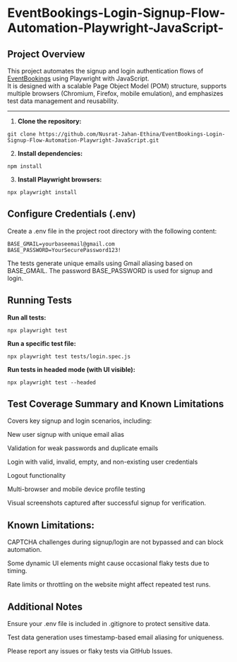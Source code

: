 # EventBookings-Login-Signup-Flow-Automation-Playwright-JavaScript-

## Project Overview

This project automates the signup and login authentication flows of [EventBookings](https://www.eventbookings.com) using Playwright with JavaScript.  
It is designed with a scalable Page Object Model (POM) structure, supports multiple browsers (Chromium, Firefox, mobile emulation), and emphasizes test data management and reusability.

---

1. **Clone the repository:**
```
git clone https://github.com/Nusrat-Jahan-Ethina/EventBookings-Login-Signup-Flow-Automation-Playwright-JavaScript.git
```

2. **Install dependencies:**
```
npm install
```

3. **Install Playwright browsers:**
```
npx playwright install
```

## Configure Credentials (.env)
Create a .env file in the project root directory with the following content:
```
BASE_GMAIL=yourbaseemail@gmail.com
BASE_PASSWORD=YourSecurePassword123!
```

The tests generate unique emails using Gmail aliasing based on BASE_GMAIL.
The password BASE_PASSWORD is used for signup and login.

## Running Tests
**Run all tests:**
```
npx playwright test
```

**Run a specific test file:**
```
npx playwright test tests/login.spec.js
```

**Run tests in headed mode (with UI visible):**
```
npx playwright test --headed
```

## Test Coverage Summary and Known Limitations
Covers key signup and login scenarios, including:

New user signup with unique email alias

Validation for weak passwords and duplicate emails

Login with valid, invalid, empty, and non-existing user credentials

Logout functionality

Multi-browser and mobile device profile testing

Visual screenshots captured after successful signup for verification.

## Known Limitations:

CAPTCHA challenges during signup/login are not bypassed and can block automation.

Some dynamic UI elements might cause occasional flaky tests due to timing.

Rate limits or throttling on the website might affect repeated test runs.

## Additional Notes
Ensure your .env file is included in .gitignore to protect sensitive data.

Test data generation uses timestamp-based email aliasing for uniqueness.

Please report any issues or flaky tests via GitHub Issues.



